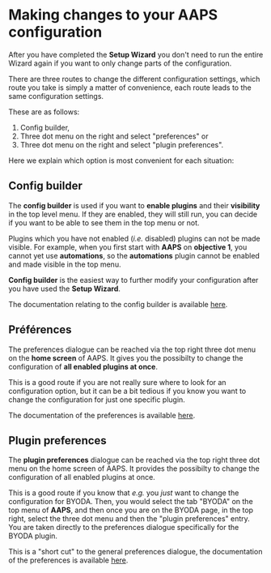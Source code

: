 # Making changes to your AAPS configuration

After you have completed the **Setup Wizard** you don't need to run the entire Wizard again if you want to only change parts of the configuration.

There are three routes to change the different configuration settings, which route you take is simply a matter of convenience, each route leads to the same configuration settings.

These are as follows:

1. Config builder,
2. Three dot menu on the right and select "preferences" or
3. Three dot menu on the right and select "plugin preferences".

Here we explain which option is most convenient for each situation:

## Config builder

The **config builder** is used if you want to **enable plugins** and their **visibility** in the top level menu. If they are enabled, they will still run, you can decide if you want to be able to see them in the top menu or not.

Plugins which you have not enabled (_i.e._ disabled) plugins can not be made visible. For example, when you first start with **AAPS** on **objective 1**, you cannot yet use **automations**, so the **automations** plugin cannot be enabled and made visible in the top menu.

**Config builder** is the easiest way to further modify your configuration after you have used the **Setup Wizard**.

The documentation relating to the config builder is available [here](../Configuration/Config-Builder.md).

## Préférences

The preferences dialogue can be reached via the top right three dot menu on the **home screen** of AAPS. It gives you the possibilty to change the configuration of **all enabled plugins at once**.

This is a good route if you are not really sure where to look for an configuration option, but it can be a bit tedious if you know you want to change the configuration for just one specific plugin.

The documentation of the preferences is available [here](../Configuration/Preferences.md).

## Plugin preferences

The **plugin preferences** dialogue can be reached via the top right three dot menu on the home screen of AAPS. It provides the possibilty to change the configuration of all enabled plugins at once.

This is a good route if you know that _e.g._ you _just_ want to change the configuration for BYODA. Then, you would select the tab "BYODA" on the top menu of **AAPS**, and then once you are on the BYODA page, in the top right, select the three dot menu and then the "plugin preferences" entry. You are taken directly to the preferences dialogue specifically for the BYODA plugin.

This is a "short cut" to the general preferences dialogue, the documentation of the preferences is available [here](../Configuration/Preferences.md).
